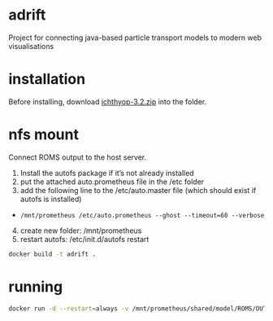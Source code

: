 # adrift
Project for connecting java-based particle transport models to modern web visualisations

# installation
Before installing, download [ichthyop-3.2.zip](http://www.ichthyop.org/) into the folder.

# nfs mount
Connect ROMS output to the host server.
1. Install the autofs package if it’s not already installed
2. put the attached auto.prometheus file in the /etc folder
3. add the following line to the /etc/auto.master file (which should exist if autofs is installed)
  * ```/mnt/prometheus /etc/auto.prometheus --ghost --timeout=60 --verbose```
4. create new folder: /mnt/prometheus
5. restart autofs: /etc/init.d/autofs restart

```bash
docker build -t adrift .
```

# running

```bash
docker run -d --restart=always -v /mnt/prometheus/shared/model/ROMS/OUTPUT/NE_Atlantic/FC/WEEK_ARCHIVE/:/input/connemara_his -v /home/opsuser/dev/docker-ichthyop/output:/output -p 80:5000 --name=adrift adrift
```

